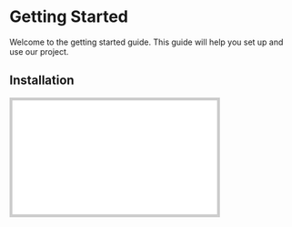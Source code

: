 # Getting Started

Welcome to the getting started guide. This guide will help you set up and use our project.

## Installation

<iframe 
  src="//player.bilibili.com/player.html?bvid=BV1RZ421E7Ji&autoplay=0" 
  width="360" 
  height="200" 
  scrolling="yes" 
  frameborder="1" 
  style="border: 5px solid #ccc;"
  allowfullscreen="true">
</iframe>

<!--To install the project, run the following command:
<iframe frameborder="no" border="0" marginwidth="0" marginheight="0" width="360" height="86" src="https://music.163.com/outchain/player?type=2&id=1312528250&auto=0&height=66"></iframe>-->

<!DOCTYPE html>
<html lang="en">
<head>
    <meta charset="UTF-8">
    <meta name="viewport" content="width=device-width, initial-scale=1.0">
    <title>音频播放器</title>
    <style>
    .responsive-iframe {
        position: relative;
        overflow: hidden;
        width: 360px;
        height: 86px; /* 设置一个固定高度 */
    }

    .responsive-iframe iframe {
        position: absolute;
        top: 0;
        left: 0;
        width: 100%;
        height: 100%;
        border: 0;
    }
    </style>
</head>
<body>
    <div class="responsive-iframe">
        <iframe frameborder="no" border="0" marginwidth="0" marginheight="0" src="//music.163.com/outchain/player?type=2&id=1312528250&auto=0&height=66"></iframe>
    </div>
    <p>如果无法播放，请<a href="https://music.163.com/#/song?id=1312528250" target="_blank">点击这里</a>。</p>
</body>
</html>


```bash
pip install myproject

#### `docs/docs/api.md`

```markdown
# API Reference

This section provides a detailed API reference for our project.

## Modules

### `module1`

#### `function1(param1, param2)`

Description of `function1`.

#### `function2(param1, param2)`

Description of `function2`.

### `module2`

#### `function3(param1, param2)`

Description of `function3`.

#### `function4(param1, param2)`

Description of `function4`.
